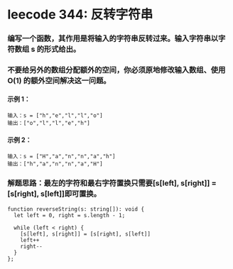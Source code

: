# leecode 344: 反转字符串
### 编写一个函数，其作用是将输入的字符串反转过来。输入字符串以字符数组 s 的形式给出。

### 不要给另外的数组分配额外的空间，你必须原地修改输入数组、使用 O(1) 的额外空间解决这一问题。

#### 示例 1：
```
输入：s = ["h","e","l","l","o"]
输出：["o","l","l","e","h"]
```
#### 示例 2：
```
输入：s = ["H","a","n","n","a","h"]
输出：["h","a","n","n","a","H"]
```

### 解题思路：最左的字符和最右字符置换只需要[s[left], s[right]] = [s[right], s[left]]即可置换。
```
function reverseString(s: string[]): void {
  let left = 0, right = s.length - 1;

  while (left < right) {
    [s[left], s[right]] = [s[right], s[left]]
    left++
    right--
  }
};
```